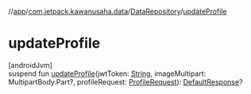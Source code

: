 //[app](../../../index.md)/[com.jetpack.kawanusaha.data](../index.md)/[DataRepository](index.md)/[updateProfile](update-profile.md)

# updateProfile

[androidJvm]\
suspend fun [updateProfile](update-profile.md)(jwtToken: [String](https://kotlinlang.org/api/latest/jvm/stdlib/kotlin/-string/index.html), imageMultipart: MultipartBody.Part?, profileRequest: [ProfileRequest](../-profile-request/index.md)): [DefaultResponse](../-default-response/index.md)?
